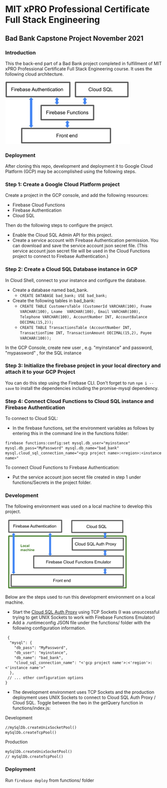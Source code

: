 # MIT xPRO Professional Certificate Full Stack Engineering 
## Bad Bank Capstone Project November 2021

### Introduction
This the back-end part of a Bad Bank project completed in fulfillment of MIT xPRO Professional Certificate Full Stack Engineering course. It uses the following cloud architecture. 

<img src="README_images/Image1.png" alt="drawing" width="400"/>

### Deployment
After cloning this repo, development and deployment it to Google Cloud Platform (GCP) may be accomplished using the following steps.

### Step 1: Create a Google Cloud Platform project 
Create a project in the GCP console, and add the following resources: 
* Firebase Cloud Functions
* Firebase Authentication  
* Cloud SQL 

Then do the following steps to configure the project. 
* Enable the Cloud SQL Admin API for this project. 
* Create a service account with Firebase Authentication permission. You can download and save the service account json secret file. (This service account json secret file will be used in the Cloud Functions project to connect to Firebase Authentication.)

### Step 2: Create a Cloud SQL Database instance in GCP
In Cloud Shell, connect to your instance and configure the database. 
* Create a database named bad_bank.
  * `CREATE DATABASE bad_bank; USE bad_bank;` 
* Create the following tables in bad_bank: 
  * `CREATE TABLE CustomersTable (CustomerId VARCHAR(100), Fname VARCHAR(100), Lname  VARCHAR(100), Email VARCHAR(100), Telephone VARCHAR(100), AccountNumber INT, AccountBalance DECIMAL(15,2));`
  * `CREATE TABLE TransactionsTable (AccountNumber INT, TransactionTime INT, TransactionAmount DECIMAL(15,2), Payee VARCHAR(100));`

In the GCP Console, create new user , e.g. "myinstance" and password, "mypassword" , for the SQL instance 

### Step 3: Initialize the firebase project in your local directory and attach it to your GCP Project
You can do this step using the Firebase CLI. Don't forget to run `npm i --save` to install the dependencies including the promise-mysql dependency. 

### Step 4: Connect Cloud Functions to Cloud SQL instance and Firebase Authentication 
To connect to Cloud SQL: 
* In the firebase functions, set the environment variables as follows by entering this in the command line in the functions folder: 
 ```
 firebase functions:config:set mysql.db_user="myinstance" mysql.db_pass="MyPassword" mysql.db_name="bad_bank" mysql.cloud_sql_connection_name="<gcp project name>:<region>:<instance name>"
 ```

To connect Cloud Functions to Firebase Authentication: 
* Put the service account json secret file created in step 1 under functions/Secrets in the project folder. 

 
### Development 
The following environment was used on a local machine to develop this project. 
<!-- ![TestEnvironment](README_images/Image2.png?raw=true "Test Environment") -->
<img src="README_images/Image2.png" alt="drawing" width="400"/>

Below are the steps used to run this development environment on a local machine. 
* Start the [Cloud SQL Auth Proxy](https://cloud.google.com/sql/docs/mysql/connect-admin-proxy#connect-tcp) using TCP Sockets (I was unsuccessful trying to get UNIX Sockets to work with Firebase Functions Emulator)
* Add a .runtimeconfig JSON file under the functions/ folder with the following configuration information. 
```
 {
  "mysql": {
    "db_pass": "MyPassword",
    "db_user": "myinstance",
    "db_name": "bad_bank",
    "cloud_sql_connection_name": "<'gcp project name'>:<'region'>:<'instance name'>"
  },
 // ... other configuration options
}
```
* The development environment uses TCP Sockets and the production deployment uses UNIX Sockets to connect to Cloud SQL Auth Proxy / Cloud SQL. Toggle between the two in the getQuery function in functions/index.js: 

Development
```
//mySqlDb.createUnixSocketPool()
mySqlDb.createTcpPool()
```

Production
```
mySqlDb.createUnixSocketPool()
// mySqlDb.createTcpPool()
```

### Deployment 
Run `firebase deploy` from functions/ folder 

